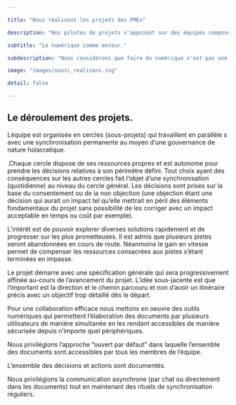 ```yaml
---

title: "Nous réalisons les projets des PMEs"

description: "Nos pilotes de projets s'appuient sur des équipes composées selon les besoins des projets en conception, prototypage, certifications, industrialisation,supply-chain, marketing, commercialisation, numérique pour mener à bien les projets."

subtitle: "Le numérique comme moteur."

subdescription: "Nous considérons que faire du numérique n'est pas une fin en soi, mais un moteur indispensable à l'innovation et au développement des entreprises. Pour mener à bien nos projets nous nous appuyons sur des outils que nous avons conçus."

image: "images/nous\_realisons.svg"

detail: false

---
```


Le déroulement des projets.
---------------------------

Léquipe est organisée en cercles (sous-projets) qui travaillent en parallèle s avec une synchronisation permanente au moyen d’une gouvernance de nature holacratique.

.Chaque cercle dispose de ses ressources propres et est autonome pour prendre les décisions relatives à son périmètre défini. Tout choix ayant des conséquences sur les autres cercles fait l’objet d’une synchronisation (quotidienne) au niveau du cercle général. Les décisions sont prises sur la base du consentement ou de la non objection (une objection étant une décision qui aurait un impact tel qu’elle mettrait en péril des éléments fondamentaux du projet sans possibilité de les corriger avec un impact acceptable en temps ou coût par exemple).

L’intérêt est de pouvoir explorer diverses solutions rapidement et de progresser sur les plus prometteuses. Il est admis que plusieurs pistes seront abandonnées en cours de route. Néanmoins le gain en vitesse permet de compenser les ressources consacrées aux pistes s’étant terminées en impasse.

Le projet démarre avec une spécification générale qui sera progressivement affinée au-cours de l’avancement du projet. L’idée sous-jacente est que l’important est la direction et le chemin parcouru et non d’avoir un itinéraire précis avec un objectif trop détaillé dès le départ.

Pour une collaboration efficace nous mettons en oeuvre des outils numériques qui permettent l’élaboration des documents par plusieurs utilisateurs de manière simultanée en les rendant accessibles de manière sécurisée depuis n’importe quel périphériques.

Nous privilégions l’approche “ouvert par défaut” dans laquelle l’ensemble des documents sont.accessibles par tous les membres de l’équipe.

L’ensemble des décisions et actions sont documentés.

Nous privilégions la communication asynchrone (par chat ou directement dans les documents) tout en maintenant des rituels de synchronisation réguliers.

